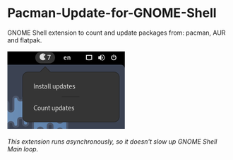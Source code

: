 # Pacman-Update-for-GNOME-Shell
GNOME Shell extension to count and update packages from: pacman, AUR and flatpak.
<br></br>
![ScreenShot](print2.png)
<br></br>
<i>This extension runs asynchronously, so it doesn't slow up GNOME Shell Main loop.</i>
